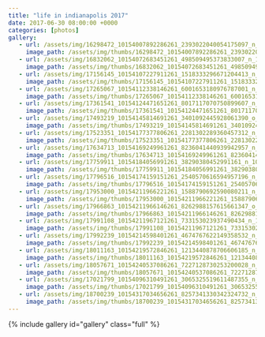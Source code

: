 ```yaml
---
title: "life in indianapolis 2017"
date: 2017-06-30 08:00:00 +0000
categories: [photos]
gallery:
   - url: /assets/img/16298472_10154007892286261_2393022040054175097_n_10154007892286261.jpg
     image_path: /assets/img/thumbs/16298472_10154007892286261_2393022040054175097_n_10154007892286261.png
   - url: /assets/img/16832062_10154072683451261_498509495373833007_n_10154072683451261.jpg
     image_path: /assets/img/thumbs/16832062_10154072683451261_498509495373833007_n_10154072683451261.png
   - url: /assets/img/17156145_10154107227911261_1518333296671204413_n_10154107227911261.jpg
     image_path: /assets/img/thumbs/17156145_10154107227911261_1518333296671204413_n_10154107227911261.png
   - url: /assets/img/17265067_10154112338146261_6001653180976787001_n_10154112338146261.jpg
     image_path: /assets/img/thumbs/17265067_10154112338146261_6001653180976787001_n_10154112338146261.png
   - url: /assets/img/17361541_10154124471651261_8017117070750899607_n_10154124471651261.jpg
     image_path: /assets/img/thumbs/17361541_10154124471651261_8017117070750899607_n_10154124471651261.png
   - url: /assets/img/17493219_10154145814691261_3401092445928061390_o_10154145814691261.jpg
     image_path: /assets/img/thumbs/17493219_10154145814691261_3401092445928061390_o_10154145814691261.png
   - url: /assets/img/17523351_10154177377806261_2281302289360457312_n_10154177377806261.jpg
     image_path: /assets/img/thumbs/17523351_10154177377806261_2281302289360457312_n_10154177377806261.png
   - url: /assets/img/17634713_10154169249961261_8236041440939942957_n_10154169249961261.jpg
     image_path: /assets/img/thumbs/17634713_10154169249961261_8236041440939942957_n_10154169249961261.png
   - url: /assets/img/17759911_10154184056991261_38290380452991161_n_10154184056991261.jpg
     image_path: /assets/img/thumbs/17759911_10154184056991261_38290380452991161_n_10154184056991261.png
   - url: /assets/img/17796516_10154174159151261_2540570616594957196_n_10154174159151261.jpg
     image_path: /assets/img/thumbs/17796516_10154174159151261_2540570616594957196_n_10154174159151261.png
   - url: /assets/img/17953000_10154211966221261_1588790692590080211_n_10154211966221261.jpg
     image_path: /assets/img/thumbs/17953000_10154211966221261_1588790692590080211_n_10154211966221261.png
   - url: /assets/img/17966863_10154211966146261_8262988157615661347_o_10154211966146261.jpg
     image_path: /assets/img/thumbs/17966863_10154211966146261_8262988157615661347_o_10154211966146261.png
   - url: /assets/img/17991108_10154211967121261_733153023937490434_n_10154211967121261.jpg
     image_path: /assets/img/thumbs/17991108_10154211967121261_733153023937490434_n_10154211967121261.png
   - url: /assets/img/17992239_10154214598401261_4674767622149358532_n_10154214598401261.jpg
     image_path: /assets/img/thumbs/17992239_10154214598401261_4674767622149358532_n_10154214598401261.png
   - url: /assets/img/18011163_10154219572846261_1213440878706606185_n_10154219572846261.jpg
     image_path: /assets/img/thumbs/18011163_10154219572846261_1213440878706606185_n_10154219572846261.png
   - url: /assets/img/18057671_10154240537086261_7227128730253200028_n_10154240537086261.jpg
     image_path: /assets/img/thumbs/18057671_10154240537086261_7227128730253200028_n_10154240537086261.png
   - url: /assets/img/17021799_10154096310491261_3065325519611487355_n_10154096310491261.jpg
     image_path: /assets/img/thumbs/17021799_10154096310491261_3065325519611487355_n_10154096310491261.png
   - url: /assets/img/18700239_10154317034656261_8257341330342324732_n_10154317034656261.jpg
     image_path: /assets/img/thumbs/18700239_10154317034656261_8257341330342324732_n_10154317034656261.png
---
```

{% include gallery id="gallery" class="full" %}